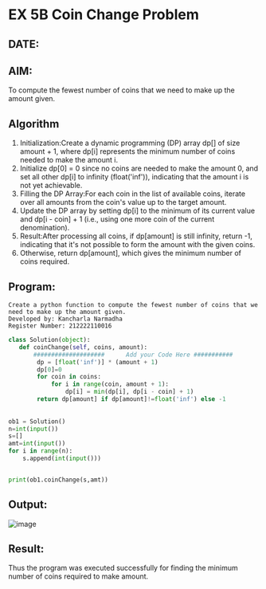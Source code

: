 # EX 5B Coin Change Problem
## DATE:
## AIM:
To compute the fewest number of coins that we need to make up the amount given.


## Algorithm
1. Initialization:Create a dynamic programming (DP) array dp[] of size amount + 1, where dp[i] represents the minimum number of coins needed to make the amount i.
2. Initialize dp[0] = 0 since no coins are needed to make the amount 0, and set all other dp[i] to infinity (float('inf')), indicating that the amount i is not yet achievable.
3. Filling the DP Array:For each coin in the list of available coins, iterate over all amounts from the coin's value up to the target amount.
4. Update the DP array by setting dp[i] to the minimum of its current value and dp[i - coin] + 1 (i.e., using one more coin of the current denomination).
5. Result:After processing all coins, if dp[amount] is still infinity, return -1, indicating that it's not possible to form the amount with the given coins.
6. Otherwise, return dp[amount], which gives the minimum number of coins required.

## Program:
```
Create a python function to compute the fewest number of coins that we need to make up the amount given.
Developed by: Kancharla Narmadha
Register Number: 212222110016
```
```py
class Solution(object):
   def coinChange(self, coins, amount):
       ####################      Add your Code Here ###########
        dp = [float('inf')] * (amount + 1)
        dp[0]=0
        for coin in coins:
            for i in range(coin, amount + 1):
                dp[i] = min(dp[i], dp[i - coin] + 1)
        return dp[amount] if dp[amount]!=float('inf') else -1
      
      
ob1 = Solution()
n=int(input())
s=[]
amt=int(input())
for i in range(n):
    s.append(int(input()))


print(ob1.coinChange(s,amt))

```

## Output:
![image](https://github.com/user-attachments/assets/9d0b666f-498e-4784-99ff-36b168a86610)



## Result:
Thus the program was executed successfully for finding the minimum number of coins required to make amount.
